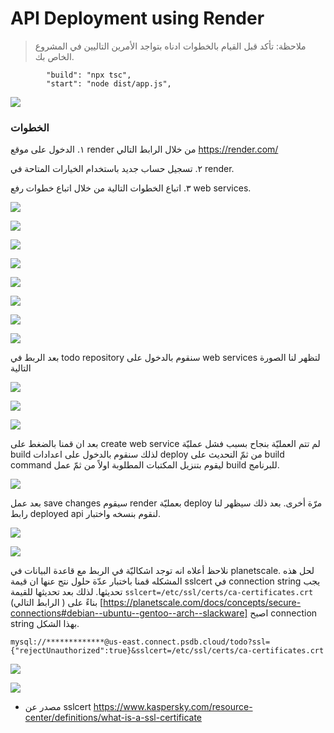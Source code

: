 # API Deployment using Render



> ملاحظة: تأكد قبل القيام بالخطوات ادناه بتواجد الأمرين التاليين في المشروع الخاص بك. 

```
        "build": "npx tsc",
        "start": "node dist/app.js",
```

![](https://paper-attachments.dropboxusercontent.com/s_45B7735E684D609FAF1E67BAFAC8B529767473809AAEA0BD1A54A66C859C0318_1678261822945_Screen+Shot+1444-08-16+at+10.50.15+AM.png)




### الخطوات

١. الدخول على موقع render من خلال الرابط التالي https://render.com/

٢. تسجيل حساب جديد باستخدام الخيارات المتاحة في render.

٣. اتباع الخطوات التالية من خلال اتباع خطوات رفع web services.

![](https://paper-attachments.dropboxusercontent.com/s_45B7735E684D609FAF1E67BAFAC8B529767473809AAEA0BD1A54A66C859C0318_1675345496582_Screen+Shot+1444-07-11+at+1.09.44+PM+2.png)

![](https://paper-attachments.dropboxusercontent.com/s_45B7735E684D609FAF1E67BAFAC8B529767473809AAEA0BD1A54A66C859C0318_1675345504992_Screen+Shot+1444-07-11+at+1.09.51+PM+2.png)

![](https://paper-attachments.dropboxusercontent.com/s_45B7735E684D609FAF1E67BAFAC8B529767473809AAEA0BD1A54A66C859C0318_1675345513300_Screen+Shot+1444-07-11+at+1.09.56+PM+2.png)

![](https://paper-attachments.dropboxusercontent.com/s_45B7735E684D609FAF1E67BAFAC8B529767473809AAEA0BD1A54A66C859C0318_1675345522939_Screen+Shot+1444-07-11+at+1.10.16+PM+2.png)

![](https://paper-attachments.dropboxusercontent.com/s_45B7735E684D609FAF1E67BAFAC8B529767473809AAEA0BD1A54A66C859C0318_1675345525980_Screen+Shot+1444-07-11+at+1.11.07+PM+2.png)

![](https://paper-attachments.dropboxusercontent.com/s_45B7735E684D609FAF1E67BAFAC8B529767473809AAEA0BD1A54A66C859C0318_1675345530501_Screen+Shot+1444-07-11+at+1.11.52+PM+2.png)

![](https://paper-attachments.dropboxusercontent.com/s_45B7735E684D609FAF1E67BAFAC8B529767473809AAEA0BD1A54A66C859C0318_1675345534234_Screen+Shot+1444-07-11+at+1.12.25+PM+2.png)

![](https://paper-attachments.dropboxusercontent.com/s_45B7735E684D609FAF1E67BAFAC8B529767473809AAEA0BD1A54A66C859C0318_1675345556711_Screen+Shot+1444-07-11+at+1.13.28+PM.png)


بعد الربط في todo repository سنقوم بالدخول على web services لتظهر لنا الصورة التالية

![](https://paper-attachments.dropboxusercontent.com/s_45B7735E684D609FAF1E67BAFAC8B529767473809AAEA0BD1A54A66C859C0318_1675345564709_Screen+Shot+1444-07-11+at+1.13.33+PM+2.png)

![](https://paper-attachments.dropboxusercontent.com/s_45B7735E684D609FAF1E67BAFAC8B529767473809AAEA0BD1A54A66C859C0318_1675345603722_Screen+Shot+1444-07-11+at+1.45.40+PM.png)

![](https://paper-attachments.dropboxusercontent.com/s_45B7735E684D609FAF1E67BAFAC8B529767473809AAEA0BD1A54A66C859C0318_1675345610201_Screen+Shot+1444-07-11+at+1.45.59+PM.png)


بعد ان قمنا بالضغط على create web service لم تتم العمليّة بنجاح بسبب فشل عمليّة build لذلك سنقوم بالدخول على اعدادات deploy من ثمّ التحديث على build command ليقوم بتنزيل المكتبات المطلوبة اولاً من ثمّ عمل build للبرنامج. 

![](https://paper-attachments.dropboxusercontent.com/s_45B7735E684D609FAF1E67BAFAC8B529767473809AAEA0BD1A54A66C859C0318_1675345615005_Screen+Shot+1444-07-11+at+1.49.04+PM.png)


بعد عمل save changes سيقوم render بعمليّة deploy مرّة أخرى. بعد ذلك سيظهر لنا رابط deployed api لنقوم بنسخه واختبار. 

![](https://paper-attachments.dropboxusercontent.com/s_45B7735E684D609FAF1E67BAFAC8B529767473809AAEA0BD1A54A66C859C0318_1675345944377_Screen+Shot+1444-07-11+at+4.52.17+PM.png)

![](https://paper-attachments.dropboxusercontent.com/s_45B7735E684D609FAF1E67BAFAC8B529767473809AAEA0BD1A54A66C859C0318_1675345628660_Screen+Shot+1444-07-11+at+2.18.39+PM.png)


نلاحظ أعلاه انه توجد اشكاليّة في الربط مع قاعدة البيانات في planetscale. لحل هذه المشكله قمنا باختبار عدّة حلول نتج عنها ان قيمة sslcert في connection string يجب تحديثها. لذلك بعد تحديثها للقيمة  `sslcert=/etc/ssl/certs/ca-certificates.crt`  بناءً على ( الرابط التالي) [https://planetscale.com/docs/concepts/secure-connections#debian--ubuntu--gentoo--arch--slackware]  اصبح connection string بهذا الشكل.

    mysql://*************@us-east.connect.psdb.cloud/todo?ssl={"rejectUnauthorized":true}&sslcert=/etc/ssl/certs/ca-certificates.crt
![](https://paper-attachments.dropboxusercontent.com/s_45B7735E684D609FAF1E67BAFAC8B529767473809AAEA0BD1A54A66C859C0318_1675345641083_Screen+Shot+1444-07-11+at+4.39.21+PM+2.png)

![](https://paper-attachments.dropboxusercontent.com/s_45B7735E684D609FAF1E67BAFAC8B529767473809AAEA0BD1A54A66C859C0318_1675345645715_Screen+Shot+1444-07-11+at+4.40.31+PM.png)







- مصدر عن sslcert
https://www.kaspersky.com/resource-center/definitions/what-is-a-ssl-certificate


